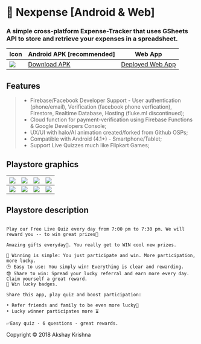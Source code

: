 # 💸 Nexpense [Android & Web]

### A simple cross-platform Expense-Tracker that uses GSheets API to store and retrieve your expenses in a spreadsheet.

Icon  | Android APK [recommended] | Web App
------------- | ------------- | ------------- 
![](https://github.com/edaxe/nexpense/blob/main/android/app/src/main/res/mipmap-xxxhdpi/ic_launcher.png) |  [Download APK](https://github.com/edaxe/nexpense/releases/tag/APK) | [Deployed Web App](https://edaxe.github.io) 

## Features

> - Firebase/Facebook Developer Support - User authentication (phone/email), Verification (facebook phone verfication), Firestore, Realtime Database, Hosting (fluke.ml discontinued);
> - Cloud function for payment-verification using Firebase Functions & Google Developers Console;
> - UX/UI with halo/AI animation created/forked from Github OSPs;
> - Compatible with Android (4.1+) - Smartphone/Tablet;
> - Support Live Quizzes much like Flipkart Games;

## Playstore graphics 

| ![](https://github.com/Axeey/Fluke/blob/master/store/1.png)  | ![](https://github.com/Axeey/Fluke/blob/master/store/2.png) | ![](https://github.com/Axeey/Fluke/blob/master/store/3.png) | ![](https://github.com/Axeey/Fluke/blob/master/store/4.png) |
| ------------- | ------------- | ------------- | ------------- | 
| ![](https://github.com/Axeey/Fluke/blob/master/store/5.png)  | ![](https://github.com/Axeey/Fluke/blob/master/store/6.png)  | ![](https://github.com/Axeey/Fluke/blob/master/store/7.png)  | ![](https://github.com/Axeey/Fluke/blob/master/store/8.png)  | 

## Playstore description 

```Free and Rewarding: Still thinking about that smartphone? Win it free 😊

Play our Free Live Quiz every day from 7:00 pm to 7:30 pm. We will reward you -- to win great prizes🌟

Amazing gifts everyday📅. You really get to WIN cool new prizes.

🎁 Winning is simple: You just participate and win. More participation, more lucky.
🕑 Easy to use: You simply win! Everything is clear and rewarding.
😎 Share to win: Spread your lucky referral and earn more every day. Claim yourself a great reward.
🍭 Win lucky badges.

Share this app, play quiz and boost participation:

• Refer friends and family to be even more lucky👥
• Lucky winner participates more ⌛

✅Easy quiz - 6 questions - great rewards.
```


Copyright © 2018 Akshay Krishna
